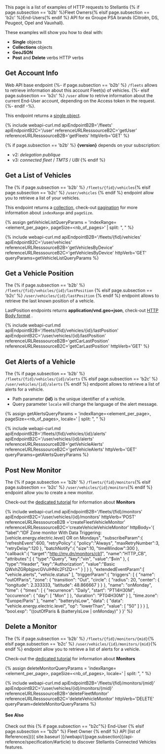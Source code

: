 This page is a list of examples of HTTP requests to Stellantis {% if page.subsection == 'b2b' %}Fleet Owners{% elsif page.subsection == 'b2c' %}End-Users{% endif %} API for ex Groupe PSA brands (Citroën, DS, Peugeot, Opel and Vauxhall). 

These examples will show you how to deal with:
- **Single** objects
- **Collections** objects
- **GeoJSON**
- **Post** and **Delete** verbs HTTP verbs

## Get Account Info

Web API base endpoint 
{%- if page.subsection == 'b2b' %} `/fleets` allows to retrieve information about this account Fleet(s) of vehicles.
{%- elsif page.subsection == 'b2c' %} `/user` allow to retrive information about the current End-User account, depending on the Access token in the request. {%- endif -%}. 

This endpoint returns a [single object]({{site.baseurl}}/webapi/{{page.subsection}}/overview/standards/#single-object).

{% include webapi-curl.md 
   apiEndpointB2B='/fleets'
   apiEndpointB2C='/user' 
   referenceURLResssourceB2C='getUser' 
   referenceURLResssourceB2B='getFleets'
   httpVerb='GET' 
%}

{% if page.subsection == 'b2b' %} 
**{version}** depends on your subscription:
- v2: *delegation publique*
- v3: *connected fleet* / *TMTS* / *UBI*
{% endif %}


## Get a List of Vehicles


The {% if page.subsection == 'b2b' %} `/fleets/{fid}/vehicles`{% elsif page.subsection == 'b2c' %} `/user/vehicles` {% endif %} endpoint allow you to retrieve a list of your vehicles. 

This endpoint returns a [collection]({{site.baseurl}}/webapi/{{page.subsection}}/overview/standards/#collection), check-out [pagination]({{site.baseurl}}/webapi/{{page.subsection}}/overview/standards#pagination) for more information about `indexRange` and `pageSize`.

{% assign getVehicleListQueryParams = 'indexRange=<element_per_page>, pageSize=<nb_of_pages>' | split: ", " %}


{% include webapi-curl.md
  apiEndpointB2B='/fleets/{fid}/vehicles'
  apiEndpointB2C='/user/vehicles'
  referenceURLResssourceB2B='getVehiclesByDevice'
  referenceURLResssourceB2C='getVehiclesByDevice'
  httpVerb='GET'
  queryParams=getVehicleListQueryParams
%}


## Get a Vehicle Position


The {% if page.subsection == 'b2b' %} `/fleets/{fid}/vehicles/{id}/lastPosition` {% elsif page.subsection == 'b2c' %} `/user/vehicles/{id}/lastPosition` {% endif %} endpoint allows to retrieve the last known position of a vehicle.

LastPosition endpoints returns **application/vnd.geo+json**, check-out [HTTP Body format]({{site.baseurl}}/webapi/{{page.subsection}}/overview/standards/#http-body-format) .

{% include webapi-curl.md 
   apiEndpointB2B='/fleets/{fid}/vehicles/{id}/lastPosition' 
   apiEndpointB2C='/user/vehicles/{id}/lastPosition' 
   referenceURLResssourceB2B='getCarLastPosition' 
   referenceURLResssourceB2C='getCarLastPosition' 
   httpVerb='GET' 
%}


## Get Alerts of a Vehicle


The {% if page.subsection == 'b2b' %} `/fleets/{fid}/vehicles/{id}/alerts` {% elsif page.subsection == 'b2c' %} `/user/vehicles/{id}/alerts` {% endif %} endpoint allows to retrieve a list of alerts for a vehicle.
- Path parameter **{id}** is the unique identifier of a vehicle. 
- Query parameter `locale` will change the language of the alert message.

{% assign getAlertsQueryParams = 'indexRange=<element_per_page>, pageSize=<nb_of_pages>, locale=<language>' | split: ", " %}

{% include webapi-curl.md
   apiEndpointB2B='/fleets/{fid}/vehicles/{id}/alerts'
   apiEndpointB2C='/user/vehicles/{id}/alerts'
   referenceURLResssourceB2B='getVehicleAlerts'
   referenceURLResssourceB2C='getVehicleAlerts'
   httpVerb='GET'
   queryParams=getAlertsQueryParams
%}


## Post New Monitor


The {% if page.subsection == 'b2b' %} `/fleets/{fid}/monitors`{% elsif page.subsection == 'b2c' %} `/user/vehicles/{id}/monitors`{% endif %} endpoint allow you to create a new monitor. 

Check-out the [dedicated tutorial]({{site.baseurl}}/webapi/{{page.subsection}}/monitor/about) for information about **Monitors**

{% include webapi-curl.md
  apiEndpointB2B='/fleets/{fid}/monitors'
  apiEndpointB2C='/user/vehicles/{id}/monitors'
  httpVerb='POST'
  referenceURLResssourceB2B ='createFleetVehicleMonitor'
  referenceURLResssourceB2C='createVehicleVehicleMonitor'
  httpBody='{
   "label":"IDF Zone monitor With Data Triggering:[vehicle.energy.electric.level] OR on Mondays",
   "subscribeParam":{
      "refreshEvent":600,
      "retryPolicy":{
         "policy":"Always",
         "maxRetryNumber":3,
         "retryDelay":120
      },
      "batchNotify":{
         "size":10,
         "timeWindow":300
      },
      "callback":{
         "target":"http://my.dn/monitors/cb1",
         "name":"HTTP_CB",
         "attributes":[
            {
               "type":"Query",
               "key":"vin",
               "value":"$vin"
            },
            {
               "type":"Header",
               "key":"Authorization",
               "value":"Basic QWxhZGRpbjpvcGVuIHNlc2FtZQ=="
            }
         ]
      }
   },
   "extendedEventParam":[
      "vehicle.alerts",
      "vehicle.status"
   ],
   "triggerParam":{
      "triggers": [
      {
         "name": "outOfParis",
         "zone": {
            "transition": "Out",
            "circle": {
               "radius": 20,
               "center": {
               "longitude": 2.333333,
               "latitude": 48.866667
               }
            }
         },
         "name": "onMonday",
         "time": {
            "times": [
               {
               "recurrence": "Daily",
               "start": "PT14H30M",
               "occurence": {
                  "day": [
                     "Mon"
                  ]
               },
               "duration": "PT04H30M"
             }
            ],
            "time.zone": "Europe/Paris"
         },
         "name": "batteryIsLow",
         "data": {
          "data": "vehicle.energy.electric.level",
          "op": "lowerThan",
          "value": [
            "50"
            ]
        }
      }
    ],
    "bool.exp": "((outOfParis & (batteryIsLow | onMonday)"
  }
}' %}

## Delete a Monitor

The {% if page.subsection == 'b2b' %} `/fleets/{fid}/monitors/{mid}`{% elsif page.subsection == 'b2c' %} `/user/vehicles/{id}/monitors/{mid}`{% endif %} endpoint allow you to retrieve a list of alerts for a vehicle.

Check-out the [dedicated tutorial]({{site.baseurl}}/webapi/{{page.subsection}}/monitor/about) for information about **Monitors**

{% assign deleteMonitorQueryParams = 'indexRange=<element_per_page>, pageSize=<nb_of_pages>, locale=<language>' | split: ", " %}


{% include webapi-curl.md
  apiEndpointB2B='/fleets/{fid}/monitors/{mid}'
  apiEndpointB2C='/user/vehicles/{id}/monitors/{mid}'
  referenceURLResssourceB2B='deleteFleetMonitor'
  referenceURLResssourceB2C='deleteVehicleMonitor'
  httpVerb='DELETE'
  queryParam=deleteMonitorQueryParams
%}


#### See Also

Check out this {% if page.subsection == "b2c"%} End-User {% elsif page.subsection == "b2b" %} Fleet Owner {% endif %} API [list of References]({{ site.baseurl }}/webapi/{{page.subsection}}/api-reference/specification/#article) to discover Stellantis Connected Vehicles features.